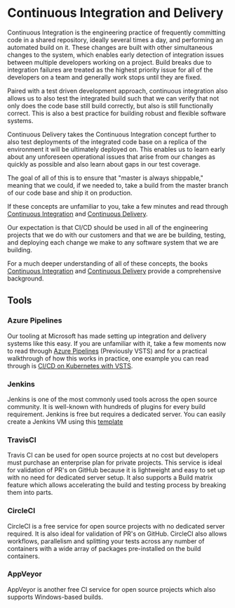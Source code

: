 # Continuous Integration and Delivery

Continuous Integration is the engineering practice of frequently committing code in a shared repository, ideally several times a day, and performing an automated build on it. These changes are built with other simultaneous changes to the system, which enables early detection of integration issues between multiple developers working on a project. Build breaks due to integration failures are treated as the highest priority issue for all of the developers on a team and generally work stops until they are fixed.

Paired with a test driven development approach, continuous integration also allows us to also test the integrated build such that we can verify that not only does the code base still build correctly, but also is still functionally correct. This is also a best practice for building robust and flexible software systems.

Continuous Delivery takes the Continuous Integration concept further to also test deployments of the integrated code base on a replica of the environment it will be ultimately deployed on. This enables us to learn early about any unforeseen operational issues that arise from our changes as quickly as possible and also learn about gaps in our test coverage.

The goal of all of this is to ensure that "master is always shippable," meaning that we could, if we needed to, take a build from the master branch of our code base and ship it on production.

If these concepts are unfamiliar to you, take a few minutes and read through [Continuous Integration](https://www.martinfowler.com/articles/continuousIntegration.html) and [Continuous Delivery](https://martinfowler.com/bliki/ContinuousDelivery.html).

Our expectation is that CI/CD should be used in all of the engineering projects that we do with our customers and that we are be building, testing, and deploying each change we make to any software system that we are building.

For a much deeper understanding of all of these concepts, the books [Continuous Integration](https://www.amazon.com/Continuous-Integration-Improving-Software-Reducing/dp/0321336380) and [Continuous Delivery](https://www.amazon.com/gp/product/0321601912) provide a comprehensive background.

## Tools

### Azure Pipelines

Our tooling at Microsoft has made setting up integration and delivery systems like this easy. If you are unfamiliar with it, take a few moments now to read through [Azure Pipelines](https://azure.microsoft.com/en-us/services/devops/pipelines/) (Previously VSTS) and for a practical walkthrough of how this works in practice, one example you can read through is [CI/CD on Kubernetes with VSTS](https://medium.com/@timfpark/application-ci-cd-on-kubernetes-with-visual-studio-team-services-ccacecdea8a5).

### Jenkins

Jenkins is one of the most commonly used tools across the open source community. It is well-known with hundreds of plugins for every build requirement.
Jenkins is free but requires a dedicated server.
You can easily create a Jenkins VM using this [template](https://ms.portal.azure.com/#create/azure-oss.jenkinsjenkins)

### TravisCI

Travis CI can be used for open source projects at no cost but developers must purchase an enterprise plan for private projects.
This service is ideal for validation of PR's on GitHub because it is lightweight and easy to set up with no need for dedicated server setup.
It also supports a Build matrix feature which allows accelerating the build and testing process by breaking them into parts.

### CircleCI

CircleCI is a free service for open source projects with no dedicated server required. It is also ideal for validation of PR's on GitHub.
CircleCI also allows workflows, parallelism and splitting your tests across any number of containers with a wide array of packages pre-installed on the build containers.

### AppVeyor

AppVeyor is another free CI service for open source projects which also supports Windows-based builds.
